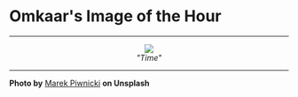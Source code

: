 # Omkaar's Image of the Hour

---

<div align="center">

<a href="https://unsplash.com/photos/star-trails-shine-above-mountains-and-the-desert-cOEOiVxB2os">
  <img src="https://images.unsplash.com/photo-1750276474538-335f7b2bfcfa?crop=entropy&cs=tinysrgb&fit=max&fm=jpg&ixid=M3w3NjA2Nzh8MHwxfHJhbmRvbXx8fHx8fHx8fDE3NTE4MDY4MDB8&ixlib=rb-4.1.0&q=80&w=1080" style="max-width:100%; height:auto;">
</a>

<br>
<i>"Time"</i>

</div>

---

**Photo by** [Marek Piwnicki](https://unsplash.com/@marekpiwnicki) **on Unsplash**

